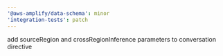 ```yaml
---
'@aws-amplify/data-schema': minor
'integration-tests': patch
---
```


add sourceRegion and crossRegionInference parameters to conversation directive
